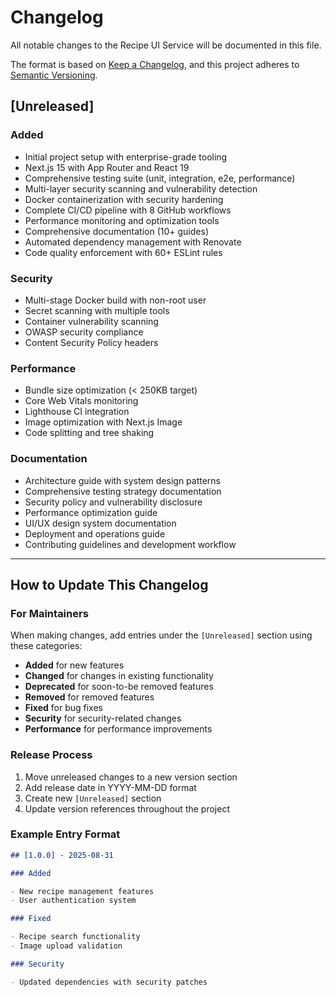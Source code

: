 # Changelog

All notable changes to the Recipe UI Service will be documented in this file.

The format is based on [Keep a Changelog](https://keepachangelog.com/en/1.0.0/),
and this project adheres to [Semantic Versioning](https://semver.org/spec/v2.0.0.html).

## [Unreleased]

### Added

- Initial project setup with enterprise-grade tooling
- Next.js 15 with App Router and React 19
- Comprehensive testing suite (unit, integration, e2e, performance)
- Multi-layer security scanning and vulnerability detection
- Docker containerization with security hardening
- Complete CI/CD pipeline with 8 GitHub workflows
- Performance monitoring and optimization tools
- Comprehensive documentation (10+ guides)
- Automated dependency management with Renovate
- Code quality enforcement with 60+ ESLint rules

### Security

- Multi-stage Docker build with non-root user
- Secret scanning with multiple tools
- Container vulnerability scanning
- OWASP security compliance
- Content Security Policy headers

### Performance

- Bundle size optimization (< 250KB target)
- Core Web Vitals monitoring
- Lighthouse CI integration
- Image optimization with Next.js Image
- Code splitting and tree shaking

### Documentation

- Architecture guide with system design patterns
- Comprehensive testing strategy documentation
- Security policy and vulnerability disclosure
- Performance optimization guide
- UI/UX design system documentation
- Deployment and operations guide
- Contributing guidelines and development workflow

---

## How to Update This Changelog

### For Maintainers

When making changes, add entries under the `[Unreleased]` section using these categories:

- **Added** for new features
- **Changed** for changes in existing functionality
- **Deprecated** for soon-to-be removed features
- **Removed** for removed features
- **Fixed** for bug fixes
- **Security** for security-related changes
- **Performance** for performance improvements

### Release Process

1. Move unreleased changes to a new version section
2. Add release date in YYYY-MM-DD format
3. Create new `[Unreleased]` section
4. Update version references throughout the project

### Example Entry Format

```markdown
## [1.0.0] - 2025-08-31

### Added

- New recipe management features
- User authentication system

### Fixed

- Recipe search functionality
- Image upload validation

### Security

- Updated dependencies with security patches
```
